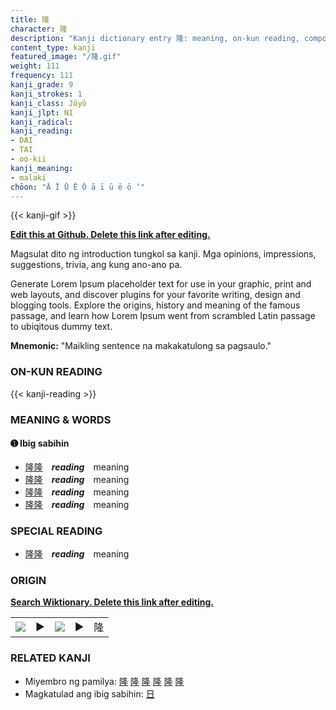 ```yaml
---
title: 隆
character: 隆
description: "Kanji dictionary entry 隆: meaning, on-kun reading, compounds, origin, related kanji"
content_type: kanji
featured_image: "/隆.gif"
weight: 111
frequency: 111
kanji_grade: 9
kanji_strokes: 1
kanji_class: Jōyō
kanji_jlpt: N1
kanji_radical: 
kanji_reading: 
- DAI
- TAI
- oo-kii
kanji_meaning:
- malaki
chōon: "Ā Ī Ū Ē Ō ā ī ū ē ō ’"
---
```

[//]: # (Don't edit the line below. Kanji animated GIF code is automatically generated.)
{{< kanji-gif >}}

[//]: # (Edit below this line.)

**[Edit this at Github. Delete this link after editing.](https://github.com/tim0g/tim/tree/main/content/kanji/隆/index.md)**

Magsulat dito ng introduction tungkol sa kanji. Mga opinions, impressions, suggestions, trivia, ang kung ano-ano pa.

Generate Lorem Ipsum placeholder text for use in your graphic, print and web layouts, and discover plugins for your favorite writing, design and blogging tools. Explore the origins, history and meaning of the famous passage, and learn how Lorem Ipsum went from scrambled Latin passage to ubiqitous dummy text.
 
**Mnemonic:** "Maikling sentence na makakatulong sa pagsaulo."

### ON-KUN READING

[//]: # (Don't edit the line below. ON-KUN READING code is automatically generated.)
{{< kanji-reading >}}

### MEANING & WORDS

#### ➊ **Ibig sabihin**
  - [隆](../隆)[隆](../隆)　***reading***　meaning
  - [隆](../隆)[隆](../隆)　***reading***　meaning
  - [隆](../隆)[隆](../隆)　***reading***　meaning
  - [隆](../隆)[隆](../隆)　***reading***　meaning

### SPECIAL READING
  - [隆](../隆)[隆](../隆)　***reading***　meaning

### ORIGIN

**[Search Wiktionary. Delete this link after editing.](https://wiktionary.org/wiki/隆)**
<table class="kanji-table"><tr><td>
<img src="60px-隆-bronze.svg.png">
</td><td>▶</td><td>
<img src="60px-隆-oracle.svg.png">
</td><td>▶</td>
<td class="kanji-origin">隆</td>
</tr></table>

### RELATED KANJI
- Miyembro ng pamilya: [隆](../隆) [隆](../隆) [隆](../隆) [隆](../隆) [隆](../隆) [隆](../隆)
- Magkatulad ang ibig sabihin: [日](../日)

